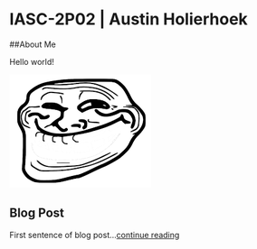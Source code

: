 # IASC-2P02 | Austin Holierhoek 

##About Me

Hello world!

![](images/face.png)

## Blog Post 

First sentence of blog post...[continue reading](blog.md)
